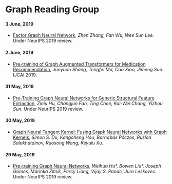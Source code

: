 # Graph Reading Group

#### 3 June, 2019

* [Factor Graph Neural Network](https://arxiv.org/abs/1906.00554), *Zhen Zhang, Fan Wu, Wee Sun Lee.* Under NeurIPS 2019 review.

#### 2 June, 2019

* [Pre-training of Graph Augmented Transformers for Medication Recommendation](https://arxiv.org/abs/1906.00346), *Junyuan Shang, Tengfei Ma, Cao Xiao, Jimeng Sun.* IJCAI 2019.

#### 31 May, 2019

* [Pre-Training Graph Neural Networks for
Generic Structural Feature Extraction](https://arxiv.org/abs/1905.13728), *Ziniu Hu, Changjun Fan, Ting Chen, Kai-Wei Chang, Yizhou Sun.* Under NeurIPS 2019 review.

#### 30 May, 2019

* [Graph Neural Tangent Kernel: Fusing Graph Neural Networks with Graph Kernels](https://arxiv.org/abs/1905.13192), *Simon S. Du, Kangcheng Hou, Barnabás Póczos, Ruslan Salakhutdinov, Ruosong Wang, Keyulu Xu.*

#### 29 May, 2019

* [Pre-training Graph Neural Networks](https://arxiv.org/abs/1905.12265), *Weihua Hu\*, Bowen Liu\*, Joseph Gomes, Marinka Zitnik, Percy Liang, Vijay S. Pande, Jure Leskovec.* Under NeurIPS 2019 review.



